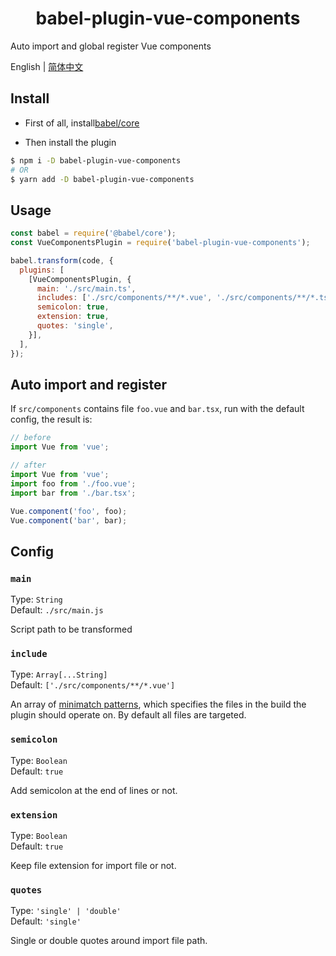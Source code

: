 <h1 align="center">babel-plugin-vue-components</h1>

Auto import and global register Vue components

English | <a href="https://github.com/OrekiSH/babel-plugin-vue-components/blob/main/README-zh_CN.md">简体中文</a>

## Install

* First of all, install[babel/core](https://github.com/babel/babel/blob/main/packages/babel-core/README.md)

* Then install the plugin

```bash
$ npm i -D babel-plugin-vue-components
# OR
$ yarn add -D babel-plugin-vue-components
```

## Usage

```js
const babel = require('@babel/core');
const VueComponentsPlugin = require('babel-plugin-vue-components');

babel.transform(code, {
  plugins: [
    [VueComponentsPlugin, {
      main: './src/main.ts',
      includes: ['./src/components/**/*.vue', './src/components/**/*.tsx'],
      semicolon: true,
      extension: true,
      quotes: 'single',
    }],
  ],
});
```

## Auto import and register

If `src/components` contains file `foo.vue` and `bar.tsx`, run with the default config, the result is:

```js
// before
import Vue from 'vue';
```

```js
// after
import Vue from 'vue';
import foo from './foo.vue';
import bar from './bar.tsx';

Vue.component('foo', foo);
Vue.component('bar', bar);
```

## Config

### `main`

Type: `String`<br>
Default: `./src/main.js`

Script path to be transformed

### `include`

Type: `Array[...String]`<br>
Default: `['./src/components/**/*.vue']`

An array of [minimatch patterns](https://github.com/isaacs/minimatch), which specifies the files in the build the plugin should operate on. By default all files are targeted.

### `semicolon`

Type: `Boolean`<br>
Default: `true`

Add semicolon at the end of lines or not.

### `extension`

Type: `Boolean`<br>
Default: `true`

Keep file extension for import file or not.

### `quotes`

Type: `'single' | 'double'`<br>
Default: `'single'`

Single or double quotes around import file path.
